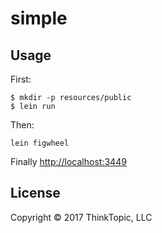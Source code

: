 # simple

## Usage

First:

```
$ mkdir -p resources/public
$ lein run
```

Then:

```
lein figwheel
```

Finally
[http://localhost:3449](http://localhost:3449)

## License

Copyright © 2017 ThinkTopic, LLC